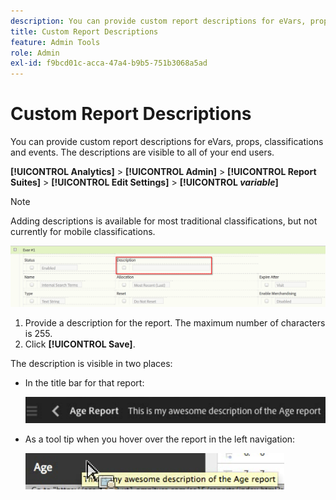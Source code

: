 ```yaml
---
description: You can provide custom report descriptions for eVars, props, classifications and events. The descriptions are visible to all of your end users.
title: Custom Report Descriptions
feature: Admin Tools
role: Admin
exl-id: f9bcd01c-acca-47a4-b9b5-751b3068a5ad
---
```

# Custom Report Descriptions

You can provide custom report descriptions for eVars, props, classifications and events. The descriptions are visible to all of your end users.

 **[!UICONTROL Analytics]** > **[!UICONTROL Admin]** > **[!UICONTROL Report Suites]** > **[!UICONTROL Edit Settings]** > **[!UICONTROL *variable*]**

>[!NOTE]
>
>Adding descriptions is available for most traditional classifications, but not currently for mobile classifications.

![](/help/admin/tools/assets/report_descriptions.png)

1. Provide a description for the report. The maximum number of characters is 255.
1. Click **[!UICONTROL Save]**.

The description is visible in two places:

* In the title bar for that report:

  ![](/help/admin/tools/assets/report_description_2.png)

* As a tool tip when you hover over the report in the left navigation:

  ![](/help/admin/tools/assets/report_description_3.png)
